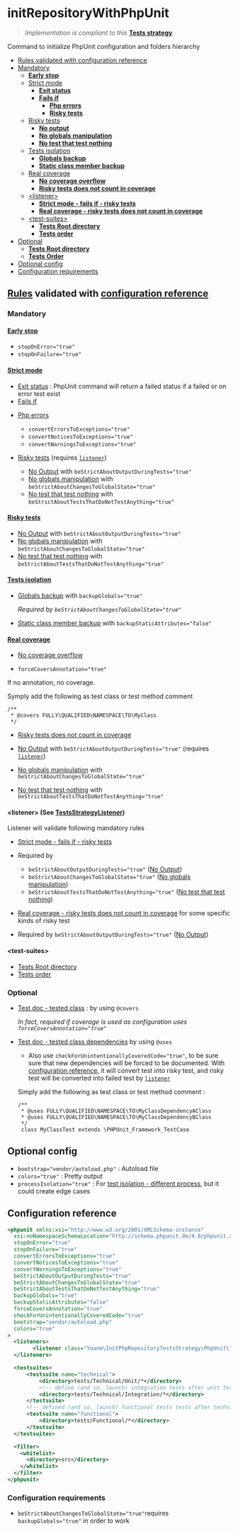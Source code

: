 # initRepositoryWithPhpUnit

> *Implementation is compliant to this* **[Tests strategy](https://github.com/yoanm/Readme/blob/master/TESTS_STRATEGY.md)**

Command to initialize PhpUnit configuration and folders hierarchy

 * [Rules validated with configuration reference](#rules-validated)
  * [Mandatory](#mandatory)
    * [**Early stop**](#mandatory-early-stop)
    * [Strict mode](#mandatory-strict-mode)
      * [**Exit status**](#mandatory-strict-mode-exit-status)
      * [**Fails if**](#mandatory-strict-mode-fails-if)
        * [**Php errors**](#mandatory-strict-mode-fails-if-php-errors)
        * [**Risky tests**](#mandatory-strict-mode-fails-if-risky-tests)
    * [Risky tests](#mandatory-risky-tests)
      * [**No output**](#mandatory-risky-tests-output)
      * [**No globals manipulation**](#mandatory-risky-tests-manipulate-globals)
      * [**No test that test nothing**](#mandatory-risky-tests-test-nothing)
    * [Tests isolation](#mandatory-tests-isolation)
      * [**Globals backup**](#mandatory-tests-isolation-globals)
      * [**Static class member backup**](#mandatory-tests-isolation-static-class-member)
    * [Real coverage](#mandatory-real-coverage)
      * [**No coverage overflow**](#mandatory-real-coverage-overflow)
      * [**Risky tests does not count in coverage**](#mandatory-real-coverage-risky-tests)
    * [\<listener>](#listener)
      * [**Strict mode - fails if - risky tests**](#listener-rule-1)
      * [**Real coverage - risky tests  does not count in coverage**](#listener-rule-1)
    * [\<test-suites>](#test-suites)
      * [**Tests Root directory**](#test-suites-tests-root-directory)
      * [**Tests order**](#test-suites-tests-order)
  * [Optional](#optional)
    * [**Tests Root directory**](#test-suites-tests-root-directory)
    * [**Tests Order**](#test-suites-tests-order)
 * [Optional config](#optional-config)
 * [Configuration requirements](#configuration-requirements)

<a name="rules-validated"></a>
## [Rules](https://github.com/yoanm/Readme/blob/master/TESTS_STRATEGY.md#rules) validated with [configuration reference](#configuration-reference)

### Mandatory

<a name="mandatory-early-stop"></a>
#### [Early stop](https://github.com/yoanm/Readme/blob/master/TESTS_STRATEGY.md#rules-early-stop)

* `stopOnError="true"`
* `stopOnFailure="true"`

<a name="mandatory-strict-mode"></a>
#### [Strict mode](https://github.com/yoanm/Readme/blob/master/TESTS_STRATEGY.md#rules-strict-mode)

<a name="mandatory-strict-mode-exit-status"></a>
* [Exit status](https://github.com/yoanm/Readme/blob/master/TESTS_STRATEGY.md#exit-status) : PhpUnit command will return a failed status if a failed or on error test exist
<a name="mandatory-strict-mode-fails-if"></a>
* [Fails if](https://github.com/yoanm/Readme/blob/master/TESTS_STRATEGY.md#rules-strict-mode-fails-if)
 
<a name="mandatory-strict-mode-fails-if-php-errors"></a>
 * [Php errors](https://github.com/yoanm/Readme/blob/master/TESTS_STRATEGY.md#rules-strict-mode-fails-if-php-errors)

    * `convertErrorsToExceptions="true"`
    * `convertNoticesToExceptions="true"`
    * `convertWarningsToExceptions="true"`
    
<a name="mandatory-strict-mode-fails-if-risky-tests"></a>
 * [Risky tests](https://github.com/yoanm/Readme/blob/master/TESTS_STRATEGY.md#rules-strict-mode-fails-if-risky-tests) (requires [`listener`](#listener))

    * [No Output](https://github.com/yoanm/Readme/blob/master/TESTS_STRATEGY.md#rules-risky-tests-output) with `beStrictAboutOutputDuringTests="true"`
    * [No globals manipulation](https://github.com/yoanm/Readme/blob/master/TESTS_STRATEGY.md#rules-risky-tests-manipulate-globals) with `beStrictAboutChangesToGlobalState="true"`
    * [No test that test nothing](https://github.com/yoanm/Readme/blob/master/TESTS_STRATEGY.md#rules-risky-tests-test-nothing) with `beStrictAboutTestsThatDoNotTestAnything="true"`

<a name="mandatory-risky-tests"></a>
#### [Risky tests](https://github.com/yoanm/Readme/blob/master/TESTS_STRATEGY.md#rules-risky-tests)

<a name="mandatory-risky-tests-output"></a>
 * [No Output](https://github.com/yoanm/Readme/blob/master/TESTS_STRATEGY.md#rules-risky-tests-output) with `beStrictAboutOutputDuringTests="true"` 
<a name="mandatory-risky-tests-manipulate-globals"></a>
 * [No globals manipulation](https://github.com/yoanm/Readme/blob/master/TESTS_STRATEGY.md#rules-risky-tests-manipulate-globals) with `beStrictAboutChangesToGlobalState="true"`
<a name="mandatory-risky-tests-test-nothing"></a>
 * [No test that test nothing](https://github.com/yoanm/Readme/blob/master/TESTS_STRATEGY.md#rules-risky-tests-test-nothing) with `beStrictAboutTestsThatDoNotTestAnything="true"`

<a name="mandatory-tests-isolation"></a>
#### [Tests isolation](https://github.com/yoanm/Readme/blob/master/TESTS_STRATEGY.md#rules-tests-isolation)
    
<a name="mandatory-tests-isolation-globals"></a>
 * [Globals backup](https://github.com/yoanm/Readme/blob/master/TESTS_STRATEGY.md#rules-tests-isolation-globals) with `backupGlobals="true"`
      
   *Required by `beStrictAboutChangesToGlobalState="true"`*

<a name="mandatory-tests-isolation-static-class-member"></a>
 * [Static class member backup](https://github.com/yoanm/Readme/blob/master/TESTS_STRATEGY.md#rules-tests-isolation-static-class-member) with `backupStaticAttributes="false"`
  
<a name="mandatory-real-coverage"></a>
#### [Real coverage](https://github.com/yoanm/Readme/blob/master/TESTS_STRATEGY.md#rules-real-coverage)
    
<a name="mandatory-real-coverage-overflow"></a>
 * [No coverage overflow](https://github.com/yoanm/Readme/blob/master/TESTS_STRATEGY.md#rules-real-coverage-overflow)
      
  * `forceCoversAnnotation="true"`

  If no annotation, no coverage.

  Symply add the following as test class or test method comment

  ```
  /**
   * @covers FULLY\QUALIFIED\NAMESPACE\TO\MyClass
   */
  ```

<a name="mandatory-real-coverage-risky-tests"></a>
 * [Risky tests does not count in coverage](https://github.com/yoanm/Readme/blob/master/TESTS_STRATEGY.md#rules-real-coverage-risky-tests)
    
  * [No Output](https://github.com/yoanm/Readme/blob/master/TESTS_STRATEGY.md#rules-risky-tests-output) with `beStrictAboutOutputDuringTests="true"` (requires [`listener`](#listener))
  * [No globals manipulation](https://github.com/yoanm/Readme/blob/master/TESTS_STRATEGY.md#rules-risky-tests-manipulate-globals) with `beStrictAboutChangesToGlobalState="true"`
  * [No test that test nothing](https://github.com/yoanm/Readme/blob/master/TESTS_STRATEGY.md#rules-risky-tests-test-nothing) with `beStrictAboutTestsThatDoNotTestAnything="true"`

<a name="listener"></a>
#### \<listener> (See [TestsStrategyListener](../src/PhpUnit/TestsStrategyListener.php))
      
Listener will validate following mandatory rules

<a name="listener-rule-1"></a>
 * [Strict mode - fails if - risky tests](https://github.com/yoanm/Readme/blob/master/TESTS_STRATEGY.md#rules-strict-mode-fails-if-risky-tests)

  * Required by 
      
    * `beStrictAboutOutputDuringTests="true"` ([No Output](https://github.com/yoanm/Readme/blob/master/TESTS_STRATEGY.md#rules-risky-tests-output))
    * `beStrictAboutChangesToGlobalState="true"` ([No globals manipulation](https://github.com/yoanm/Readme/blob/master/TESTS_STRATEGY.md#rules-risky-tests-manipulate-globals))
    * `beStrictAboutTestsThatDoNotTestAnything="true"` ([No test that test nothing](https://github.com/yoanm/Readme/blob/master/TESTS_STRATEGY.md#rules-risky-tests-test-nothing))

<a name="listener-rule-2"></a>
 * [Real coverage - risky tests  does not count in coverage](https://github.com/yoanm/Readme/blob/master/TESTS_STRATEGY.md#rules-real-coverage-risky-tests) for some specific kinds of risky test   
      
  * Required by `beStrictAboutOutputDuringTests="true"` ([No Output](https://github.com/yoanm/Readme/blob/master/TESTS_STRATEGY.md#rules-risky-tests-output))
 
<a name="test-suites"></a>
#### \<test-suites>
    
<a name="test-suites-tests-root-directory"></a>
  * [Tests Root directory](https://github.com/yoanm/Readme/blob/master/TESTS_STRATEGY.md#tests-root-directory)
<a name="test-suites-tests-order"></a>
  * [Tests order](https://github.com/yoanm/Readme/blob/master/TESTS_STRATEGY.md#tests-order)

### Optional

<a name="optional-rule-1"></a>
 * [Test doc - tested class](https://github.com/yoanm/Readme/blob/master/TESTS_STRATEGY.md#rules-test-documentation-tested-class-description) : by using `@covers`
      
   *In fact, required if coverage is used as configuration uses `forceCoversAnnotation="true"`*

<a name="optional-rule-1"></a>
 * [Test doc - tested class dependencies](https://github.com/yoanm/Readme/blob/master/TESTS_STRATEGY.md#rules-test-documentation-tested-class-dependencies-description) by using `@uses`
  
    * Also use `checkForUnintentionallyCoveredCode="true"`, to be sure sure that new dependencies will be forced to be documented. With [configuration reference](#configuration-reference), it will convert test into risky test, and risky test will be converted into failed test by [`listener`](#listener)
      
    Simply add the following as test class or test method comment : 
    ```
    /**
     * @uses FULLY\QUALIFIED\NAMESPACE\TO\MyClassDependencyAClass
     * @uses FULLY\QUALIFIED\NAMESPACE\TO\MyClassDependencyBClass
     */
     class MyClassTest extends \PHPUnit_Framework_TestCase
     ```

## Optional config
  
 * `bootstrap="vendor/autoload.php"` : Autoload file
 * `colors="true"` : Pretty output
 * `processIsolation="true"` : For [test isolation - different process](https://github.com/yoanm/Readme/blob/master/TESTS_STRATEGY.md#rules-tests-isolation-different-process), but it could create edge cases
 
## Configuration reference
```xml
<phpunit xmlns:xsi="http://www.w3.org/2001/XMLSchema-instance"
  xsi:noNamespaceSchemaLocation="http://schema.phpunit.de/4.8/phpunit.xsd"
  stopOnError="true"
  stopOnFailure="true"
  convertErrorsToExceptions="true"
  convertNoticesToExceptions="true"
  convertWarningsToExceptions="true"
  beStrictAboutOutputDuringTests="true"
  beStrictAboutChangesToGlobalState="true"
  beStrictAboutTestsThatDoNotTestAnything="true"
  backupGlobals="true"
  backupStaticAttributes="false"
  forceCoversAnnotation="true"
  checkForUnintentionallyCoveredCode="true"
  bootstrap="vendor/autoload.php"
  colors="true"
>
  <listeners>
        <listener class="Yoanm\InitPhpRepositoryTestsStrategy\PhpUnit\TestsStrategyListener"/>
  </listeners>

  <testsuites>
      <testsuite name="technical">
          <directory>tests/Technical/Unit/*</directory>
          <!-- define (and so, launch) integration tests after unit tests => slower than unit tests -->
          <directory>tests/Technical/Integration/*</directory>
      </testsuite>
      <!-- defined (and so, launch) functional tests tests after technical tests => slower than technical tests -->
      <testsuite name="functional">
          <directory>tests/Functional/*</directory>
      </testsuite>
  </testsuites>

  <filter>
    <whitelist>
      <directory>src</directory>
    </whitelist>
  </filter>
</phpunit>
```
### Configuration requirements

  * `beStrictAboutChangesToGlobalState="true"`requires `backupGlobals="true"` in order to work
